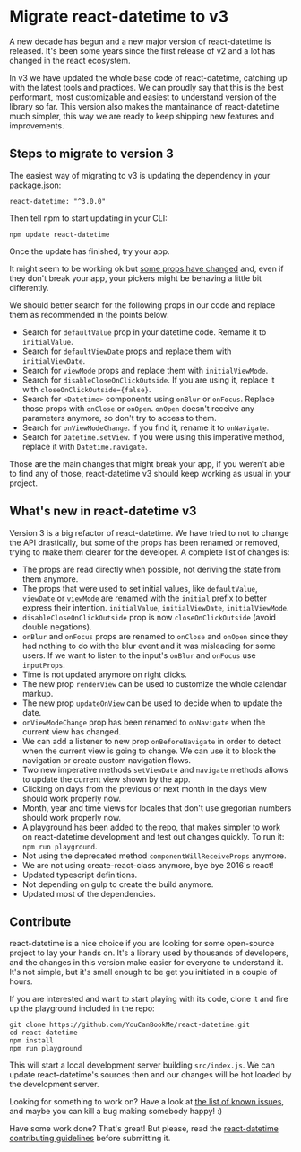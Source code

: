 # Migrate react-datetime to v3

A new decade has begun and a new major version of react-datetime is released. It's been some years since the first release of v2 and a lot has changed in the react ecosystem. 

In v3 we have updated the whole base code of react-datetime, catching up with the latest tools and practices. We can proudly say that this is the best performant, most customizable and easiest to understand version of the library so far. This version also makes the mantainance of react-datetime much simpler, this way we are ready to keep shipping new features and improvements.


## Steps to migrate to version 3

The easiest way of migrating to v3 is updating the dependency in your package.json:
```
react-datetime: "^3.0.0"
```

Then tell npm to start updating in your CLI:
```
npm update react-datetime
```

Once the update has finished, try your app. 

It might seem to be working ok but [some props have changed](#whats-new-in-react-datetime-v3) and, even if they don't break your app, your pickers might be behaving a little bit differently.

We should better search for the following props in our code and replace them as recommended in the points below:
* Search for `defaultValue` prop in your datetime code. Remame it to `initialValue`.
* Search for `defaultViewDate` props and replace them with `initialViewDate`.
* Search for `viewMode` props and replace them with `initialViewMode`.
* Search for `disableCloseOnClickOutside`. If you are using it, replace it with `closeOnClickOutside={false}`.
* Search for `<Datetime>` components using `onBlur` or `onFocus`. Replace those props with `onClose` or `onOpen`. `onOpen` doesn't receive any parameters anymore, so don't try to access to them.
* Search for `onViewModeChange`. If you find it, rename it to `onNavigate`.
* Search for `Datetime.setView`. If you were using this imperative method, replace it with `Datetime.navigate`.

Those are the main changes that might break your app, if you weren't able to find any of those, react-datetime v3 should keep working as usual in your project.

## What's new in react-datetime v3
Version 3 is a big refactor of react-datetime. We have tried to not to change the API drastically, but some of the props has been renamed or removed, trying to make them clearer for the developer. A complete list of changes is:

* The props are read directly when possible, not deriving the state from them anymore.
* The props that were used to set initial values, like `defaultValue`, `viewDate` or `viewMode` are renamed with the  `initial` prefix to better express their intention. `initialValue`, `initialViewDate`, `initialViewMode`.
* `disableCloseOnClickOutside` prop is now `closeOnClickOutside` (avoid double negations).
* `onBlur` and `onFocus` props are renamed to `onClose` and `onOpen` since they had nothing to do with the blur event and it was misleading for some users. If we want to listen to the input's `onBlur` and `onFocus` use `inputProps`.
* Time is not updated anymore on right clicks.
* The new prop `renderView` can be used to customize the whole calendar markup.
* The new prop `updateOnView` can be used to decide when to update the date.
* `onViewModeChange` prop has been renamed to `onNavigate` when the current view has changed.
* We can add a listener to new prop `onBeforeNavigate` in order to detect when the current view is going to change. We can use it to block the navigation or create custom navigation flows.
* Two new imperative methods `setViewDate` and `navigate` methods allows to update the current view shown by the app.
* Clicking on days from the previous or next month in the days view should work properly now.
* Month, year and time views for locales that don't use gregorian numbers should work properly now.
* A playground has been added to the repo, that makes simpler to work on react-datetime development and test out changes quickly. To run it: `npm run playground`.
* Not using the deprecated method `componentWillReceiveProps` anymore.
* We are not using create-react-class anymore, bye bye 2016's react!
* Updated typescript definitions.
* Not depending on gulp to create the build anymore.
* Updated most of the dependencies.

## Contribute

react-datetime is a nice choice if you are looking for some open-source project to lay your hands on. It's a library used by thousands of developers, and the changes in this version make easier for everyone to understand it. It's not simple, but it's small enough to be get you initiated in a couple of hours.

If you are interested and want to start playing with its code, clone it and fire up the playground included in the repo:

```
git clone https://github.com/YouCanBookMe/react-datetime.git
cd react-datetime
npm install
npm run playground
```

This will start a local development server building `src/index.js`. We can update react-datetime's sources then and our changes will be hot loaded by the development server.

Looking for something to work on? Have a look at [the list of known issues](https://github.com/YouCanBookMe/react-datetime/issues), and maybe you can kill a bug making somebody happy! :)

Have some work done? That's great! But please, read the [react-datetime contributing guidelines](.github/CONTRIBUTING.md) before submitting it.
